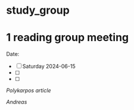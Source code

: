 # study_group

# 1 reading group meeting
Date:
- [ ] Saturday 2024-06-15 
- [ ] 
- [ ] 

_Polykarpos article_


_Andreas_
